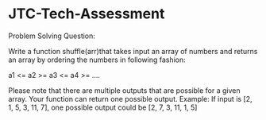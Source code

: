 # JTC-Tech-Assessment

Problem Solving Question:

Write a function shuffle(arr)that takes input an array of numbers and returns an array by ordering the numbers in following fashion:

a1 <= a2 >= a3 <= a4 >= ....

Please note that there are multiple outputs that are possible for a given array. Your function can return one possible output. Example: If input is [2, 1, 5, 3, 11, 7], one possible output could be [2, 7, 3, 11, 1, 5]

